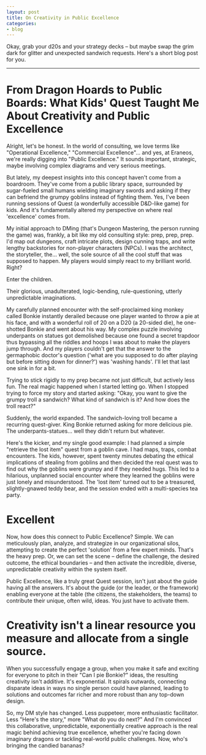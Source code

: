 ```yaml
---
layout: post
title: On Creativity in Public Excellence
categories:
- blog
---
```


Okay, grab your d20s and your strategy decks – but maybe swap the grim dark for glitter and unexpected sandwich requests. Here's a short blog post for you.

---

# From Dragon Hoards to Public Boards: What Kids' Quest Taught Me About Creativity and Public Excellence
Alright, let's be honest. In the world of consulting, we love terms like "Operational Excellence," "Commercial Excellence"... 
and yes, at Eraneos, we're really digging into "Public Excellence." It sounds important, strategic, maybe involving complex diagrams and very serious meetings.

But lately, my deepest insights into this concept haven't come from a boardroom. They've come from a public library space, surrounded by sugar-fueled small humans 
wielding imaginary swords and asking if they can befriend the grumpy goblins instead of fighting them. Yes, I've been running sessions of Quest
(a wonderfully accessible D&D-like game) for kids. And it's fundamentally altered my perspective on where real 'excellence' comes from.

My initial approach to DMing (that's Dungeon Mastering, the person running the game) was, frankly, a bit like my old consulting style: prep, prep, prep. 
I'd map out dungeons, craft intricate plots, design cunning traps, and write lengthy backstories for non-player characters (NPCs). I was the architect, 
the storyteller, the… well, the sole source of all the cool stuff that was supposed to happen. My players would simply react to my brilliant world. Right? 

Enter the children.

Their glorious, unadulterated, logic-bending, rule-questioning, utterly unpredictable imaginations.

My carefully planned encounter with the self-proclaimed king monkey called Bonkie instantly derailed because one player wanted to throw a pie at his face, and with a wonderful
roll of 20 on a D20 (a 20-sided die), he one-shotted Bonkie and went about his way. My complex puzzle involving underpants on statues got demolished because one found a secret
trapdoor thus bypassing all the riddles and hoops I was about to make the players jump through. And my players couldn't get that the answer to the germaphobic doctor's question 
('what are you supposed to do after playing but before sitting down for dinner?') was 'washing hands'. I'll let that last one sink in for a bit.

Trying to stick rigidly to my prep became not just difficult, but actively less fun. The real magic happened when I started letting go. When I stopped trying to force my story 
and started asking: "Okay, you want to give the grumpy troll a sandwich? What kind of sandwich is it? And how does the troll react?"

Suddenly, the world expanded. The sandwich-loving troll became a recurring quest-giver. King Bonkie returned asking for more delicious pie. The underpants-statues... well they
didn't return but whatever. 

Here's the kicker, and my single good example: I had planned a simple "retrieve the lost item" quest from a goblin cave. I had maps, traps, combat encounters. 
The kids, however, spent twenty minutes debating the ethical implications of stealing from goblins and then decided the real quest was to find out why the goblins were grumpy and if they needed hugs. 
This led to a hilarious, unplanned social encounter where they learned the goblins were just lonely and misunderstood. The 'lost item' turned out to be a treasured, slightly-gnawed teddy bear, 
and the session ended with a multi-species tea party.

# Excellent
Now, how does this connect to Public Excellence? Simple. We can meticulously plan, analyze, and strategize in our organizational silos, attempting to create the perfect 'solution' from a few expert minds. 
That's the heavy prep. Or, we can set the scene – define the challenge, the desired outcome, the ethical boundaries – and then activate the incredible, diverse, unpredictable creativity within the system itself.

Public Excellence, like a truly great Quest session, isn't just about the guide having all the answers. It's about the guide (or the leader, or the framework) enabling everyone at the table 
(the citizens, the stakeholders, the teams) to contribute their unique, often wild, ideas. You just have to activate them.

# Creativity isn't a linear resource you measure and allocate from a single source. 
When you successfully engage a group, when you make it safe and exciting for everyone to pitch in their "Can I pie Bonkie?" ideas, the resulting creativity isn't additive. 
It's exponential. It spirals outwards, connecting disparate ideas in ways no single person could have planned, leading to solutions and outcomes far richer and more robust than any top-down design.

So, my DM style has changed. Less puppeteer, more enthusiastic facilitator. Less "Here's the story," more "What do you do next?" And I'm convinced this collaborative, unpredictable, 
exponentially creative approach is the real magic behind achieving true excellence, whether you're facing down imaginary dragons or tackling real-world public challenges. Now, who's bringing the candied bananas?
